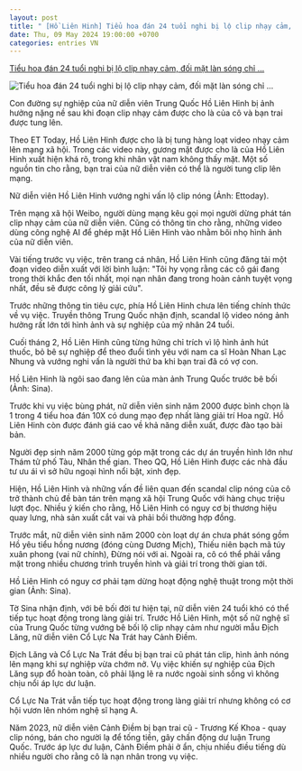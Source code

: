 ```yaml
---
layout: post
title: " [Hồ Liên Hinh] Tiểu hoa đán 24 tuổi nghi bị lộ clip nhạy cảm, đối mặt làn sóng chỉ ..."
date: Thu, 09 May 2024 19:00:00 +0700
categories: entries VN
---
```

[Tiểu hoa đán 24 tuổi nghi bị lộ clip nhạy cảm, đối mặt làn sóng chỉ ...](https://dantri.com.vn/giai-tri/tieu-hoa-dan-24-tuoi-nghi-bi-lo-clip-nhay-cam-doi-mat-lan-song-chi-trich-20240510085450513.htm)

![Tiểu hoa đán 24 tuổi nghi bị lộ clip nhạy cảm, đối mặt làn sóng chỉ ...](https://cdnphoto.dantri.com.vn/mWbbAetRsLx64-G4Y0dDUBI6gSs=/zoom/1200_630/2024/05/10/ho-hien-linh-4-crop-1715305697801.jpeg)

Con đường sự nghiệp của nữ diễn viên Trung Quốc Hồ Liên Hinh bị ảnh hưởng nặng nề sau khi đoạn clip nhạy cảm được cho là của cô và bạn trai được tung lên.

Theo ET Today, Hồ Liên Hinh được cho là bị tung hàng loạt video nhạy cảm lên mạng xã hội. Trong các video này, gương mặt được cho là của Hồ Liên Hinh xuất hiện khá rõ, trong khi nhân vật nam không thấy mặt. Một số nguồn tin cho rằng, bạn trai của nữ diễn viên có thể là người tung clip lên mạng.

Nữ diễn viên Hồ Liên Hinh vướng nghi vấn lộ clip nóng (Ảnh: Ettoday).

Trên mạng xã hội Weibo, người dùng mạng kêu gọi mọi người dừng phát tán clip nhạy cảm của nữ diễn viên. Cũng có thông tin cho rằng, những video dùng công nghệ AI để ghép mặt Hồ Liên Hinh vào nhằm bôi nhọ hình ảnh của nữ diễn viên.

Vài tiếng trước vụ việc, trên trang cá nhân, Hồ Liên Hinh cũng đăng tải một đoạn video diễn xuất với lời bình luận: "Tôi hy vọng rằng các cô gái đang trong thời khắc đen tối nhất, mọi nạn nhân đang trong hoàn cảnh tuyệt vọng nhất, đều sẽ được công lý giải cứu".

Trước những thông tin tiêu cực, phía Hồ Liên Hinh chưa lên tiếng chính thức về vụ việc. Truyền thông Trung Quốc nhận định, scandal lộ video nóng ảnh hưởng rất lớn tới hình ảnh và sự nghiệp của mỹ nhân 24 tuổi.

Cuối tháng 2, Hồ Liên Hinh cũng từng hứng chỉ trích vì lộ hình ảnh hút thuốc, bỏ bê sự nghiệp để theo đuổi tình yêu với nam ca sĩ Hoàn Nhan Lạc Nhung và vướng nghi vấn là người thứ ba khi bạn trai đã có vợ con.

Hồ Liên Hinh là ngôi sao đang lên của màn ảnh Trung Quốc trước bê bối (Ảnh: Sina).

Trước khi vụ việc bùng phát, nữ diễn viên sinh năm 2000 được bình chọn là 1 trong 4 tiểu hoa đán 10X có dung mạo đẹp nhất làng giải trí Hoa ngữ. Hồ Liên Hinh còn được đánh giá cao về khả năng diễn xuất, được đào tạo bài bản.

Người đẹp sinh năm 2000 từng góp mặt trong các dự án truyền hình lớn như Thám tử phố Tàu, Nhân thế gian. Theo QQ, Hồ Liên Hinh được các nhà đầu tư ưu ái vì sở hữu ngoại hình nổi bật, xinh đẹp.

Hiện, Hồ Liên Hinh và những vấn đề liên quan đến scandal clip nóng của cô trở thành chủ đề bàn tán trên mạng xã hội Trung Quốc với hàng chục triệu lượt đọc. Nhiều ý kiến cho rằng, Hồ Liên Hinh có nguy cơ bị thương hiệu quay lưng, nhà sản xuất cắt vai và phải bồi thường hợp đồng.

Trước mắt, nữ diễn viên sinh năm 2000 còn loạt dự án chưa phát sóng gồm Hồ yêu tiểu hồng nương (đóng cùng Dương Mịch), Thiếu niên bạch mã túy xuân phong (vai nữ chính), Đừng nói với ai. Ngoài ra, cô có thể phải vắng mặt trong nhiều chương trình truyền hình và giải trí trong thời gian tới.

Hồ Liên Hinh có nguy cơ phải tạm dừng hoạt động nghệ thuật trong một thời gian (Ảnh: Sina).

Tờ Sina nhận định, với bê bối đời tư hiện tại, nữ diễn viên 24 tuổi khó có thể tiếp tục hoạt động trong làng giải trí. Trước Hồ Liên Hinh, một số nữ nghệ sĩ của Trung Quốc từng vướng bê bối lộ clip nhạy cảm như người mẫu Địch Lăng, nữ diễn viên Cổ Lực Na Trát hay Cảnh Điềm.

Địch Lăng và Cổ Lực Na Trát đều bị bạn trai cũ phát tán clip, hình ảnh nóng lên mạng khi sự nghiệp vừa chớm nở. Vụ việc khiến sự nghiệp của Địch Lăng sụp đổ hoàn toàn, cô phải lặng lẽ ra nước ngoài sinh sống vì không chịu nổi áp lực dư luận.

Cổ Lực Na Trát vẫn tiếp tục hoạt động trong làng giải trí nhưng không có cơ hội vươn lên nhóm nghệ sĩ hạng A.

Năm 2023, nữ diễn viên Cảnh Điềm bị bạn trai cũ - Trương Kế Khoa - quay clip nóng, bán cho người lạ để tống tiền, gây chấn động dư luận Trung Quốc. Trước áp lực dư luận, Cảnh Điềm phải ở ẩn, chịu nhiều điều tiếng dù nhiều người cho rằng cô là nạn nhân trong vụ việc.

